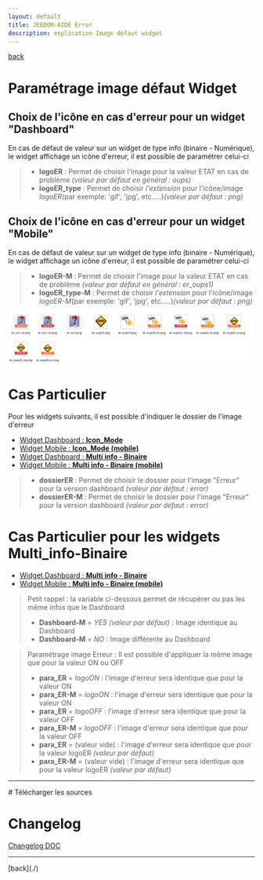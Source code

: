 ```yaml
---
layout: default
title: JEEDOM-AIDE Error
description: explication Image défaut widget
---
```

[back](./)
# Paramétrage image défaut Widget

## Choix de l'icône en cas d'erreur pour un widget "Dashboard"
En cas de défaut de valeur sur un widget de type info (binaire - Numérique), le widget affichage un icône d'erreur, il est possible de paramétrer celui-ci
<blockquote>
        <ul>
            <li><b>logoER</b> : Permet de choisir l'image pour la valeur ETAT en cas de problème <i>(valeur par défaut en général : oups)</i></li>
            <li><b>logoER_type</b> : Permet de choisir <i>l'extension</i> pour l'icône/image <i>logoER</i>(par exemple: 'gif', 'jpg', etc.....)<i>(valeur par défaut : png)</i></li>
        </ul>
</blockquote>

## Choix de l'icône en cas d'erreur pour un widget "Mobile"
En cas de défaut de valeur sur un widget de type info (binaire - Numérique), le widget affichage un icône d'erreur, il est possible de paramétrer celui-ci
<blockquote>
        <ul>
            <li><b>logoER-M</b> : Permet de choisir l'image pour la valeur ETAT en cas de problème <i>(valeur par défaut en général : er_oups1)</i></li>
            <li><b>logoER_type-M</b> : Permet de choisir <i>l'extension</i> pour l'icône/image <i>logoER-M</i>(par exemple: 'gif', 'jpg', etc.....)<i>(valeur par défaut : png)</i></li>
        </ul>
</blockquote>

<p><img src="../img/VISUEL_JEEDOM_Error.png" alt="Error" /></p>

# Cas Particulier
Pour les widgets suivants, il est possible d'indiquer le dossier de l'image d'erreur
<ul>
    <li><a href="WIDGET_d_Icon_Mode.html">Widget Dashboard : <b>Icon_Mode</b></a></li>
    <li><a href="WIDGET_m_Icon_Mode.html">Widget Mobile : <b>Icon_Mode (mobile)</b></a></li>
    <li><a href="WIDGET_d_Multi_info_Binaire.html">Widget Dashboard : <b>Multi info - Binaire</b></a></li>
    <li><a href="WIDGET_m_Multi_info_Binaire.html">Widget Mobile : <b>Multi info - Binaire (mobile)</b></a></li>
</ul>
<blockquote>
        <ul>
            <li><b>dossierER</b> : Permet de choisir le dossier pour l'image "Erreur" pour la version dashboard <i>(valeur par défaut : error)</i></li>
            <li><b>dossierER-M</b> : Permet de choisir le dossier pour l'image "Erreur" pour la version dashboard <i>(valeur par défaut : error)</i></li>
        </ul>
</blockquote>

# Cas Particulier pour les widgets Multi_info-Binaire
<ul>
    <li><a href="WIDGET_d_Multi_info_Binaire.html">Widget Dashboard : <b>Multi info - Binaire</b></a></li>
    <li><a href="WIDGET_m_Multi_info_Binaire.html">Widget Mobile : <b>Multi info - Binaire (mobile)</b></a></li>
</ul>
<blockquote>
    Petit rappel : la variable ci-dessous permet de récupèrer ou pas les même infos que le Dashboard
        <ul>
            <li><b>Dashboard-M</b> = <i>YES (valeur par défaut)</i> : Image identique au Dashboard</li>
            <li><b>Dashboard-M</b> = <i>NO</i>  : Image différente au Dashboard</li>
        </ul>
</blockquote>
<blockquote>
    Paramétrage image Erreur : Il est possible d'appliquer la même image que pour la valeur ON ou OFF
        <ul>
            <li><b>para_ER</b> = <i>logoON</i> : l'image d'erreur sera identique que pour la valeur ON</li>
            <li><b>para_ER-M</b> = <i>logoON</i> : l'image d'erreur sera identique que pour la valeur ON</li>
            <li><b>para_ER</b> = <i>logoOFF</i> : l'image d'erreur sera identique que pour la valeur OFF</li>
            <li><b>para_ER-M</b> = <i>logoOFF</i> : l'image d'erreur sera identique que pour la valeur OFF</li>
            <li><b>para_ER</b> = <i> </i> (valeur vide) : l'image d'erreur sera identique que pour la valeur logoER <i>(valeur par défaut)</i></li>
            <li><b>para_ER-M</b> = <i></i> (valeur vide) : l'image d'erreur sera identique que pour la valeur logoER <i>(valeur par défaut)</i></li>
        </ul>
</blockquote>
<hr />
# Télécharger les sources

# Changelog
<a href="https://github.com/JEALG/JEEDOM-Widget_JAG-doc/commits/master">Changelog DOC</a>

<hr />
[back](./)